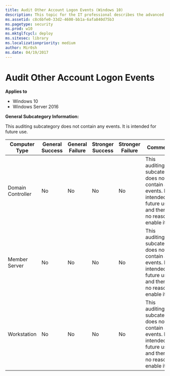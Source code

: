 ```yaml
---
title: Audit Other Account Logon Events (Windows 10)
description: This topic for the IT professional describes the advanced security audit policy setting, Audit Other Account Logon Events, which allows you to audit events generated by responses to credential requests submitted for a user account logon that are not credential validation or Kerberos tickets.
ms.assetid: c8c6bfe0-33d2-4600-bb1a-6afa840d75b3
ms.pagetype: security
ms.prod: w10
ms.mktglfcycl: deploy
ms.sitesec: library
ms.localizationpriority: medium
author: Mir0sh
ms.date: 04/19/2017
---
```


# Audit Other Account Logon Events

**Applies to**
-   Windows 10
-   Windows Server 2016


**General Subcategory Information:**

This auditing subcategory does not contain any events. It is intended for future use.

| Computer Type     | General Success | General Failure | Stronger Success | Stronger Failure | Comments                                                                                                                   |
|-------------------|-----------------|-----------------|------------------|------------------|----------------------------------------------------------------------------------------------------------------------------|
| Domain Controller | No              | No              | No               | No               | This auditing subcategory does not contain any events. It is intended for future use, and there is no reason to enable it. |
| Member Server     | No              | No              | No               | No               | This auditing subcategory does not contain any events. It is intended for future use, and there is no reason to enable it. |
| Workstation       | No              | No              | No               | No               | This auditing subcategory does not contain any events. It is intended for future use, and there is no reason to enable it. |

